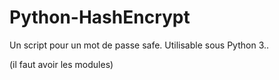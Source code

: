 # Python-HashEncrypt
Un script pour un mot de passe safe.
Utilisable sous Python 3..

(il faut avoir les modules)
